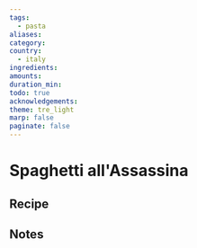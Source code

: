 ```yaml
---
tags:
  - pasta
aliases: 
category: 
country:
  - italy
ingredients: 
amounts: 
duration_min: 
todo: true
acknowledgements: 
theme: tre_light
marp: false
paginate: false
---
```



# Spaghetti all'Assassina

## Recipe

## Notes

